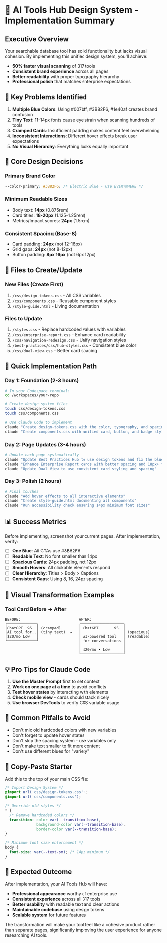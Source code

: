 # 🎯 AI Tools Hub Design System - Implementation Summary

## Executive Overview

Your searchable database tool has solid functionality but lacks visual cohesion. By implementing this unified design system, you'll achieve:

- **50% faster visual scanning** of 317 tools
- **Consistent brand experience** across all pages
- **Better readability** with proper typography hierarchy
- **Professional polish** that matches enterprise expectations

## 🔑 Key Problems Identified

1. **Multiple Blue Colors**: Using #007bff, #3B82F6, #1e40af creates brand confusion
2. **Tiny Text**: 11-14px fonts cause eye strain when scanning hundreds of tools
3. **Cramped Cards**: Insufficient padding makes content feel overwhelming
4. **Inconsistent Interactions**: Different hover effects break user expectations
5. **No Visual Hierarchy**: Everything looks equally important

## 💎 Core Design Decisions

### Primary Brand Color
```css
--color-primary: #3B82F6; /* Electric Blue - Use EVERYWHERE */
```

### Minimum Readable Sizes
- Body text: **14px** (0.875rem)
- Card titles: **18-20px** (1.125-1.25rem)
- Metrics/Impact scores: **24px** (1.5rem)

### Consistent Spacing (Base-8)
- Card padding: **24px** (not 12-16px)
- Grid gaps: **24px** (not 8-12px)
- Button padding: **8px 16px** (not 6px 12px)

## 📁 Files to Create/Update

### New Files (Create First)
1. `/css/design-tokens.css` - All CSS variables
2. `/css/components.css` - Reusable component styles
3. `/style-guide.html` - Living documentation

### Files to Update
1. `/styles.css` - Replace hardcoded values with variables
2. `/css/enterprise-report.css` - Enhance card readability
3. `/css/navigation-redesign.css` - Unify navigation styles
4. `/best-practices/css/hub-styles.css` - Consistent blue color
5. `/css/dual-view.css` - Better card spacing

## 🚀 Quick Implementation Path

### Day 1: Foundation (2-3 hours)
```bash
# In your Codespace terminal:
cd /workspaces/your-repo

# Create design system files
touch css/design-tokens.css
touch css/components.css

# Use Claude Code to implement
claude "Create design-tokens.css with the color, typography, and spacing system from the design guide"
claude "Create components.css with unified card, button, and badge styles"
```

### Day 2: Page Updates (3-4 hours)
```bash
# Update each page systematically
claude "Update Best Practices Hub to use design tokens and fix the blue color inconsistency"
claude "Enhance Enterprise Report cards with better spacing and 18px+ font sizes"
claude "Update Dual View to use consistent card styling and spacing"
```

### Day 3: Polish (2 hours)
```bash
# Final touches
claude "Add hover effects to all interactive elements"
claude "Create style-guide.html documenting all components"
claude "Run accessibility check ensuring 14px minimum font sizes"
```

## 📊 Success Metrics

Before implementing, screenshot your current pages. After implementation, verify:

- [ ] **One Blue**: All CTAs use #3B82F6
- [ ] **Readable Text**: No font smaller than 14px
- [ ] **Spacious Cards**: 24px padding, not 12px
- [ ] **Smooth Hovers**: All clickable elements respond
- [ ] **Clear Hierarchy**: Titles > Body > Captions
- [ ] **Consistent Gaps**: Using 8, 16, 24px spacing

## 🎨 Visual Transformation Examples

### Tool Card Before → After
```
BEFORE:                          AFTER:
┌─────────────┐                  ┌───────────────────┐
│ChatGPT  95  │ (cramped)        │ ChatGPT       95  │
│AI tool for..│ (tiny text)  →   │                   │ (spacious)
│$20/mo Low   │                  │ AI-powered tool   │ (readable)
└─────────────┘                  │ for conversations │
                                 │                   │
                                 │ $20/mo • Low      │
                                 └───────────────────┘
```

## 💡 Pro Tips for Claude Code

1. **Use the Master Prompt** first to set context
2. **Work on one page at a time** to avoid conflicts
3. **Test hover states** by interacting with elements
4. **Check mobile view** - cards should stack nicely
5. **Use browser DevTools** to verify CSS variable usage

## 🚨 Common Pitfalls to Avoid

- Don't mix old hardcoded colors with new variables
- Don't forget to update hover states
- Don't skip the spacing system - use variables only
- Don't make text smaller to fit more content
- Don't use different blues for "variety"

## 📝 Copy-Paste Starter

Add this to the top of your main CSS file:

```css
/* Import Design System */
@import url('css/design-tokens.css');
@import url('css/components.css');

/* Override old styles */
* {
  /* Remove hardcoded colors */
  transition: color var(--transition-base),
              background-color var(--transition-base),
              border-color var(--transition-base);
}

/* Minimum font size enforcement */
body {
  font-size: var(--text-sm); /* 14px minimum */
}
```

## 🎉 Expected Outcome

After implementation, your AI Tools Hub will have:
- **Professional appearance** worthy of enterprise use
- **Consistent experience** across all 317 tools
- **Better usability** with readable text and clear actions
- **Maintainable codebase** using design tokens
- **Scalable system** for future features

The transformation will make your tool feel like a cohesive product rather than separate pages, significantly improving the user experience for anyone researching AI tools.